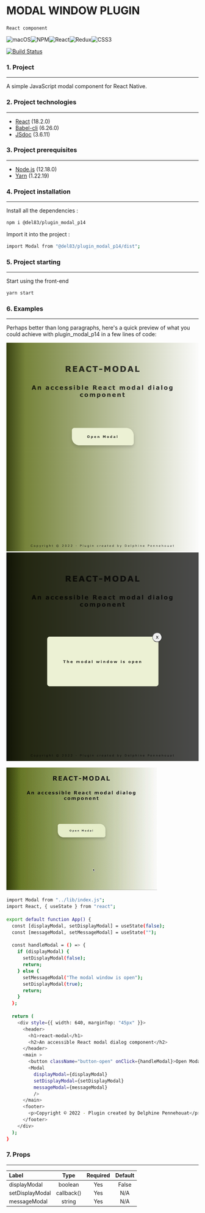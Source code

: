 # MODAL WINDOW PLUGIN

`React component`

![macOS](https://img.shields.io/badge/mac%20os-000000?style=for-the-badge&logo=macos&logoColor=F0F0F0)![NPM](https://img.shields.io/badge/NPM-%23000000.svg?style=for-the-badge&logo=npm&logoColor=white)![React](https://img.shields.io/badge/react-%2320232a.svg?style=for-the-badge&logo=react&logoColor=%2361DAFB)![Redux](https://img.shields.io/badge/redux-%23593d88.svg?style=for-the-badge&logo=redux&logoColor=white)![CSS3](https://img.shields.io/badge/css3-%231572B6.svg?style=for-the-badge&logo=css3&logoColor=white)

[![Build Status](https://travis-ci.org/joemccann/dillinger.svg?branch=master)](https://travis-ci.org/joemccann/dillinger)

### 1. Project

---

A simple JavaScript modal component for React Native.

### 2. Project technologies

---

- [React](https://fr.reactjs.org/) (18.2.0)
- [Babel-cli](https://babeljs.io/) (6.26.0)
- [JSdoc](https://jsdoc.app/) (3.6.11)

### 3. Project prerequisites

---

- [Node.js](https://nodejs.org/) (12.18.0)
- [Yarn](https://classic.yarnpkg.com/lang/en/docs/install/#mac-stable) (1.22.19)

### 4. Project installation

---

Install all the dependencies :

```sh
npm i @del83/plugin_modal_p14
```

Import it into the project :

```sh
import Modal from "@del83/plugin_modal_p14/dist";
```

### 5. Project starting

---

Start using the front-end

```sh
yarn start
```

### 6. Examples

---

Perhaps better than long paragraphs, here's a quick
preview of what you could achieve with plugin_modal_p14 in a few lines of code:

![alt text](https://github.com/Del83/plugin_modal_p14/blob/master/demo1.png "demo1")![alt text](https://github.com/Del83/plugin_modal_p14/blob/master/demo2.png "demo2")

![](./demo_plugin_modal_p14_AdobeExpress.gif)

```sh
import Modal from "../lib/index.js";
import React, { useState } from "react";

export default function App() {
  const [displayModal, setDisplayModal] = useState(false);
  const [messageModal, setMessageModal] = useState("");

  const handleModal = () => {
    if (displayModal) {
      setDisplayModal(false);
      return;
    } else {
      setMessageModal("The modal window is open");
      setDisplayModal(true);
      return;
    }
  };

  return (
    <div style={{ width: 640, marginTop: "45px" }}>
      <header>
        <h1>react-modal</h1>
        <h2>An accessible React modal dialog component</h2>
      </header>
      <main >
        <button className="button-open" onClick={handleModal}>Open Modal</button>
        <Modal
          displayModal={displayModal}
          setDisplayModal={setDisplayModal}
          messageModal={messageModal}
          />
      </main>
      <footer>
        <p>Copyright © 2022 - Plugin created by Delphine Pennehouat</p>
      </footer>
    </div>
  );
}
```

### 7. Props

---

| Label           |    Type    | Required | Default |
| :-------------- | :--------: | :------: | :-----: |
| displayModal    |  boolean   |   Yes    |  False  |
| setDisplayModal | callback() |   Yes    |   N/A   |
| messageModal    |   string   |   Yes    |   N/A   |

